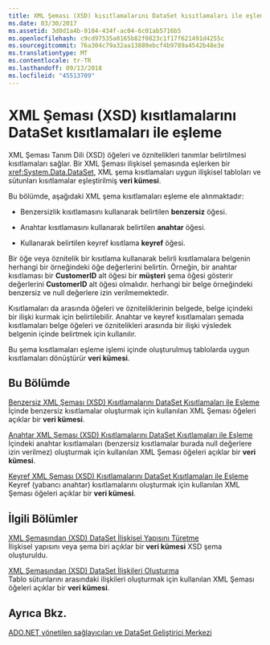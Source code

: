 ```yaml
---
title: XML Şeması (XSD) kısıtlamalarını DataSet kısıtlamaları ile eşleme
ms.date: 03/30/2017
ms.assetid: 3d0d1a4b-9104-434f-ac04-6c01ab5716b5
ms.openlocfilehash: c9cd97535a0165b82f0823c1f17f621491d4255c
ms.sourcegitcommit: 76a304c79a32aa13889ebcf4b9789a4542b48e3e
ms.translationtype: MT
ms.contentlocale: tr-TR
ms.lasthandoff: 09/13/2018
ms.locfileid: "45513709"
---
```

# <a name="mapping-xml-schema-xsd-constraints-to-dataset-constraints"></a>XML Şeması (XSD) kısıtlamalarını DataSet kısıtlamaları ile eşleme
XML Şeması Tanım Dili (XSD) öğeleri ve öznitelikleri tanımlar belirtilmesi kısıtlamaları sağlar. Bir XML Şeması ilişkisel şemasında eşlerken bir <xref:System.Data.DataSet>, XML şema kısıtlamaları uygun ilişkisel tabloları ve sütunları kısıtlamalar eşleştirilmiş **veri kümesi**.  
  
 Bu bölümde, aşağıdaki XML şema kısıtlamaları eşleme ele alınmaktadır:  
  
-   Benzersizlik kısıtlamasını kullanarak belirtilen **benzersiz** öğesi.  
  
-   Anahtar kısıtlamasını kullanarak belirtilen **anahtar** öğesi.  
  
-   Kullanarak belirtilen keyref kısıtlama **keyref** öğesi.  
  
 Bir öğe veya öznitelik bir kısıtlama kullanarak belirli kısıtlamalara belgenin herhangi bir örneğindeki öğe değerlerini belirtin. Örneğin, bir anahtar kısıtlaması bir **CustomerID** alt öğesi bir **müşteri** şema öğesi gösterir değerlerini **CustomerID** alt öğesi olmalıdır. herhangi bir belge örneğindeki benzersiz ve null değerlere izin verilmemektedir.  
  
 Kısıtlamaları da arasında öğeleri ve özniteliklerinin belgede, belge içindeki bir ilişki kurmak için belirtilebilir. Anahtar ve keyref kısıtlamaları şemada kısıtlamaları belge öğeleri ve öznitelikleri arasında bir ilişki výsledek belgenin içinde belirtmek için kullanılır.  
  
 Bu şema kısıtlamaları eşleme işlemi içinde oluşturulmuş tablolarda uygun kısıtlamaları dönüştürür **veri kümesi**.  
  
## <a name="in-this-section"></a>Bu Bölümde  
 [Benzersiz XML Şeması (XSD) Kısıtlamalarını DataSet Kısıtlamaları ile Eşleme](../../../../../docs/framework/data/adonet/dataset-datatable-dataview/map-unique-xml-schema-xsd-constraints-to-dataset-constraints.md)  
 İçinde benzersiz kısıtlamalar oluşturmak için kullanılan XML Şeması öğeleri açıklar bir **veri kümesi**.  
  
 [Anahtar XML Şeması (XSD) Kısıtlamalarını DataSet Kısıtlamaları ile Eşleme](../../../../../docs/framework/data/adonet/dataset-datatable-dataview/map-key-xml-schema-xsd-constraints-to-dataset-constraints.md)  
 İçindeki anahtar kısıtlamaları (benzersiz kısıtlamalar burada null değerlere izin verilmez) oluşturmak için kullanılan XML Şeması öğeleri açıklar bir **veri kümesi**.  
  
 [Keyref XML Şeması (XSD) Kısıtlamalarını DataSet Kısıtlamaları ile Eşleme](../../../../../docs/framework/data/adonet/dataset-datatable-dataview/map-keyref-xml-schema-xsd-constraints-to-dataset-constraints.md)  
 Keyref (yabancı anahtar) kısıtlamalarını oluşturmak için kullanılan XML Şeması öğeleri açıklar bir **veri kümesi**.  
  
## <a name="related-sections"></a>İlgili Bölümler  
 [XML Şemasından (XSD) DataSet İlişkisel Yapısını Türetme](../../../../../docs/framework/data/adonet/dataset-datatable-dataview/deriving-dataset-relational-structure-from-xml-schema-xsd.md)  
 İlişkisel yapısını veya şema biri açıklar bir **veri kümesi** XSD şema oluşturuldu.  
  
 [XML Şemasından (XSD) DataSet İlişkileri Oluşturma](../../../../../docs/framework/data/adonet/dataset-datatable-dataview/generating-dataset-relations-from-xml-schema-xsd.md)  
 Tablo sütunlarını arasındaki ilişkileri oluşturmak için kullanılan XML Şeması öğeleri açıklar bir **veri kümesi**.  
  
## <a name="see-also"></a>Ayrıca Bkz.  
 [ADO.NET yönetilen sağlayıcıları ve DataSet Geliştirici Merkezi](https://go.microsoft.com/fwlink/?LinkId=217917)
